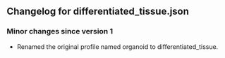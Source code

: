 ## Changelog for differentiated_tissue.json

### Minor changes since version 1
* Renamed the original profile named organoid to differentiated_tissue.
